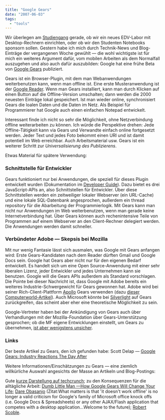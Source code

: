 ```yaml
---
title: "Google Gears"
date: "2007-06-03"
tags: 
  - "tools"
---
```


Wir überlegen am [Studiengang](http://www.fh-joanneum.at/aw/home/Studienangebot/Medien_und_Design/~czf/juk/?lan=de) gerade, ob wir ein neues EDV-Labor mit Desktop-Rechnern einrichten, oder ob wir den Studenten Notebooks sponsorn sollen. Gestern habe ich mich durch Technik-News und Blog-Einträge der vergangenen Woche gewühlt — die wohl wichtigste ist für mich ein weiteres Argument dafür, vom mobilen Arbeiten als dem Normalfall auszugehen und also auch dafür auszubilden: Google hat eine frühe Beta von [Google Gears](http://gears.google.com/) publiziert.

Gears ist ein Browser-Plugin, mit dem man Webanwendungen weiterbenutzen kann, wenn man offline ist. Eine erste Musteranwendung ist der [Google Reader](http://googlereader.blogspot.com/2007/05/oh-sam-i-am-can-i-read-it-on-tram.html). Wenn man Gears installiert, kann man durch Klicken auf einen Button auf die Offline-Version umschalten; dann werden die 2000 neuesten Einträge lokal gespeichert. Ist man wieder online, synchronisiert Gears die loalen Daten und die Daten im Netz. Als Beispiel für Programmierer hat Google auch einen einfachen Notepad entwickelt.

Interessant finde ich nicht so sehr die Möglichkeit, ohne Netzverbindung offline weiterarbeiten zu können. Ich würde die Perspektive drehen: Jede Offline-Tätigkeit kann via Gears und Verwandte einfach online fortgesetzt werden. Jeder Text und jedes Foto bekommt einen URI und ist damit potentiell im Web erreichbar. Auch Arbeitsmaterial usw. Gears ist ein weiterer Schritt zur _Universalisierung des Publizierens_.

Etwas Material für spätere Verwendung:

### Schnittstelle für Entwickler

Gears funktioniert nur bei Anwendungen, die speziell für dieses Plugin entwickelt wurden (Dokumentation im [Developer Guide](http://code.google.com/apis/gears/index.html)). Dazu bietet es drei JavaScript-APIs an, also Schnittstellen für Entwickler. Über diese Schnittstellen werden ein zeitweiliger lokaler Webserver (ein URL-Cache) und eine lokale SQL-Datenbank angesprochen, außerdem ein thread repository für die Abarbeitung der Programmierlogik. Mit Gears kann man nicht nur Anwendungen im Web weiterbenutzen, wenn man gerade keine Internetverbindung hat. Über Gears können auch rechenintensive Teile von Programmen auf einem Webserver an den Client-Rechner delegiert werden. Die Anwendungen werden damit schneller.

### Verbündeter Adobe — Skepsis bei Mozilla

Mit nur wenig Fantasie lässt sich ausmalen, was Google mit Gears anfangen wird: Erste Gears-Kandidaten nach dem Reader dürften Gmail und Google Docs sein. Google hat Gears aber nicht nur für den eigenen Bedarf entwickelt. Es handelt sich um eine Open Source-Anwendung mit einer sehr liberalen Lizenz, jeder Entwickler und jedes Unternehmen kann sie benutzen. Google will die Gears APIs außerdem als Standard vorschlagen. Die Pointe bei dieser Nachricht ist, dass Google mit Adobe bereits ein weiteres Industrie-Schwergewicht für Gears gewonnen hat. Adobe wird bei seiner Rich-Client-Plattform [Apollo](http://labs.adobe.com/wiki/index.php/Apollo) Gears verwenden (dazu [dieser Computerworld-Artikel](http://www.computerworld.com/action/article.do?command=viewArticleBasic&articleId=9022118&intsrc=news_ts_head)). Auch Microsoft könnte bei [Silverlight](http://www.microsoft.com/silverlight/default01.aspx) auf Gears zurückgreifen, das scheint aber eher eine theoretische Möglichkeit zu sein.

Google-Vertreter haben bei der Ankündigung von Gears auch über Verhandlungen mit der Mozilla-Foundation über Gears-Unterstützung gesprochen; ob die MF eigene Entwicklungen einstellt, um Gears zu übernehmen, [ist aber wenigstens unsicher](http://www.linuxworld.com/news/2007/060107-google-gears-no-slam-dunk-for.html).

### Links

Der beste Artikel zu Gears, den ich gefunden habe: Scott Delap — [Google Gears: Industry Reactions The Day After](http://www.infoq.com/news/2007/06/googlegears)

Weitere Informationen/Einschätzungen zu Gears — eine ziemlich willkürliche Auswahl angesichts der Masse an Artikeln und Blog-Postings:

Gute [kurze Darstellung auf techcrunch](http://www.techcrunch.com/2007/05/30/google-gears-lets-developers-take-apps-offline/); zu den Konsequenzen für die alltägliche Arbeit: [Dumb Little Man —How Google Gears Will Change Your Life](http://www.dumblittleman.com/2007/06/how-google-gears-will-change-your-life.html); [Dare Obasanjo](http://www.25hoursaday.com/weblog/PermaLink.aspx?guid=f61d1dd0-e0f6-48d1-9009-77a5d8a423f0) (Zitat:What matters is that 'it doesn't work offline' is no longer a valid criticism for Google's family of Microsoft office knock offs (i.e. Google Docs & Spreadsheets) or any other AJAX/Flash application that competes with a desktop application...Welcome to the future); [Robert Scoble](http://scobleizer.com/2007/05/30/google-brings-developers-offline-with-gears-new-offline-reader/).
